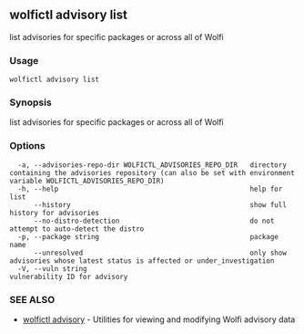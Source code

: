 ## wolfictl advisory list

list advisories for specific packages or across all of Wolfi

### Usage

```
wolfictl advisory list
```

### Synopsis

list advisories for specific packages or across all of Wolfi

### Options

```
  -a, --advisories-repo-dir WOLFICTL_ADVISORIES_REPO_DIR   directory containing the advisories repository (can also be set with environment variable WOLFICTL_ADVISORIES_REPO_DIR)
  -h, --help                                               help for list
      --history                                            show full history for advisories
      --no-distro-detection                                do not attempt to auto-detect the distro
  -p, --package string                                     package name
      --unresolved                                         only show advisories whose latest status is affected or under_investigation
  -V, --vuln string                                        vulnerability ID for advisory
```

### SEE ALSO

* [wolfictl advisory](wolfictl_advisory.md)	 - Utilities for viewing and modifying Wolfi advisory data

